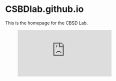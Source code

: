 # CSBDlab.github.io

This is the homepage for the CBSD Lab.

<figure class="video_container">
  <iframe src="https://exchange.iseesystems.com/public/psh/bettr/index.html#page1" frameborder="0" allowfullscreen="true"> </iframe>
</figure>
